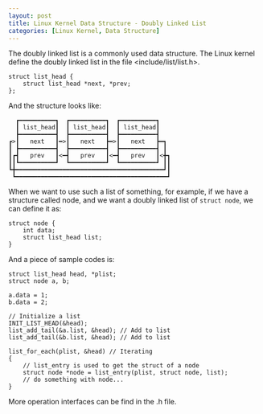 ```yaml
---
layout: post
title: Linux Kernel Data Structure - Doubly Linked List
categories: [Linux Kernel, Data Structure]
---
```


The doubly linked list is a commonly used data structure. The Linux kernel define the doubly linked list in the file <include/list/list.h>.

	struct list_head {
		struct list_head *next, *prev;
	};

And the structure looks like:

	  ┏━━━━━━━━━━┓  ┏━━━━━━━━━━┓  ┏━━━━━━━━━━┓
	  ┃ list_head┃  ┃ list_head┃  ┃ list_head┃
	  ┣━━━━━━━━━━┫  ┣━━━━━━━━━━┫  ┣━━━━━━━━━━┫
	┏>┃   next   ┃━>┃   next   ┣━>┃   next   ┣━┓
	┃ ┣━━━━━━━━━━┫  ┣━━━━━━━━━━┫  ┣━━━━━━━━━━┫ ┃
	┃┏┫   prev   ┃<━┫   prev   ┃<━┫   prev   ┃<╋┓
	┃┃┗━━━━━━━━━━┛  ┗━━━━━━━━━━┛  ┗━━━━━━━━━━┛ ┃┃
	┗╋━━━━━━━━━━━━━━━━━━━━━━━━━━━━━━━━━━━━━━━━━┛┃
	 ┗━━━━━━━━━━━━━━━━━━━━━━━━━━━━━━━━━━━━━━━━━━┛

When we want to use such a list of something, for example, if we have a structure called node, and we want a doubly linked list of `struct node`, we can define it as:

	struct node {
		int data;
		struct list_head list;
	}

And a piece of sample codes is:

	struct list_head head, *plist;
	struct node a, b;
	
	a.data = 1;
	b.data = 2;
	
	// Initialize a list
	INIT_LIST_HEAD(&head);
	list_add_tail(&a.list, &head); // Add to list
	list_add_tail(&b.list, &head); // Add to list

	list_for_each(plist, &head) // Iterating
	{
		// list_entry is used to get the struct of a node
		struct node *node = list_entry(plist, struct node, list);
		// do something with node...
	}
	
More operation interfaces can be find in the .h file.
